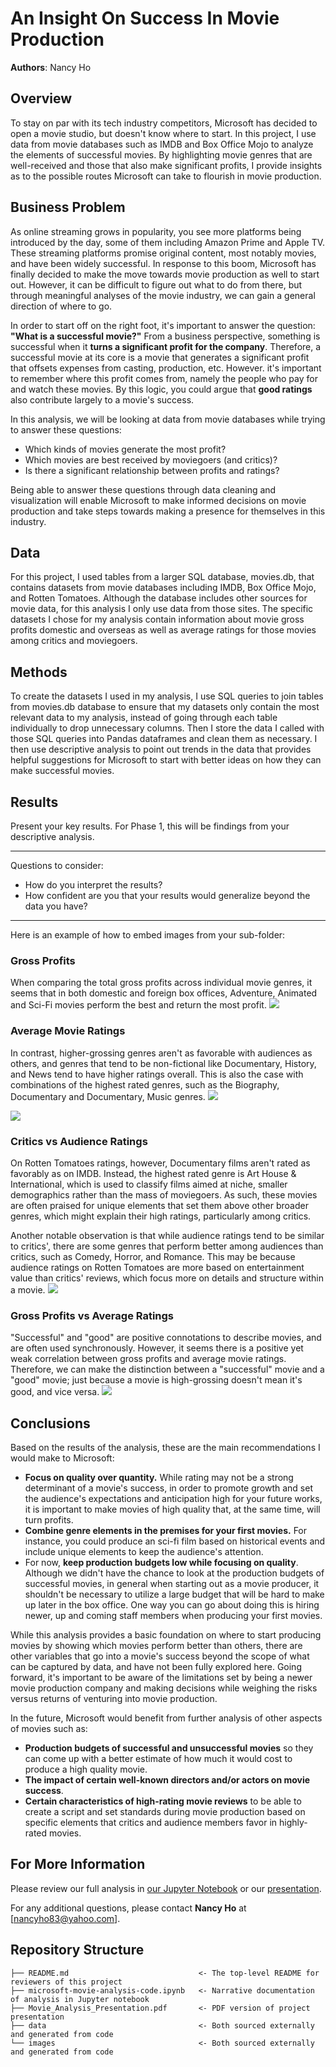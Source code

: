 # An Insight On Success In Movie Production

**Authors**: Nancy Ho

## Overview

To stay on par with its tech industry competitors, Microsoft has decided to open a movie studio, but doesn't know where to start. In this project, I use data from movie databases such as IMDB and Box Office Mojo to analyze the elements of successful movies. By highlighting movie genres that are well-received and those that also make significant profits, I provide insights as to the possible routes Microsoft can take to flourish in movie production.

## Business Problem

As online streaming grows in popularity, you see more platforms being introduced by the day, some of them including Amazon Prime and Apple TV. These streaming platforms promise original content, most notably movies, and have been widely successful. In response to this boom, Microsoft has finally decided to make the move towards movie production as well to start out. However, it can be difficult to figure out what to do from there, but through meaningful analyses of the movie industry, we can gain a general direction of where to go.

In order to start off on the right foot, it's important to answer the question: **"What is a successful movie?"** From a business perspective, something is successful when it **turns a significant profit for the company**. Therefore, a successful movie at its core is a movie that generates a significant profit that offsets expenses from casting, production, etc. However. it's important to remember where this profit comes from, namely the people who pay for and watch these movies. By this logic, you could argue that **good ratings** also contribute largely to a movie's success.

In this analysis, we will be looking at data from movie databases while trying to answer these questions:

- Which kinds of movies generate the most profit?
- Which movies are best received by moviegoers (and critics)?
- Is there a significant relationship between profits and ratings?

Being able to answer these questions through data cleaning and visualization will enable Microsoft to make informed decisions on movie production and take steps towards making a presence for themselves in this industry.

## Data

For this project, I used tables from a larger SQL database, movies.db, that contains datasets from movie databases including IMDB, Box Office Mojo, and Rotten Tomatoes. Although the database includes other sources for movie data, for this analysis I only use data from those  sites. The specific datasets I chose for my analysis contain information about movie gross profits domestic and overseas as well as average ratings for those movies among critics and moviegoers.

## Methods

To create the datasets I used in my analysis, I use SQL queries to join tables from movies.db database to ensure that my datasets only contain the most relevant data to my analysis, instead of going through each table individually to drop unnecessary columns. Then I store the data I called with those SQL queries into Pandas dataframes and clean them as necessary. I then use descriptive analysis to point out trends in the data that provides helpful suggestions for Microsoft to start with better ideas on how they can make successful movies.

## Results

Present your key results. For Phase 1, this will be findings from your descriptive analysis.

***
Questions to consider:
* How do you interpret the results?
* How confident are you that your results would generalize beyond the data you have?
***

Here is an example of how to embed images from your sub-folder:

### Gross Profits
When comparing the total gross profits across individual movie genres, it seems that in both domestic and foreign box offices, Adventure, Animated and Sci-Fi movies perform the best and return the most profit.
![](./images/Average-Gross.png)

### Average Movie Ratings
In contrast, higher-grossing genres aren't as favorable with audiences as others, and genres that tend to be non-fictional like Documentary, History, and News tend to have higher ratings overall. This is also the case with combinations of the highest rated genres, such as the Biography, Documentary and Documentary, Music genres.
![](./images/Split_ratings.png)

![](./images/Combined_ratings.png)

### Critics vs Audience Ratings
On Rotten Tomatoes ratings, however, Documentary films aren't rated as favorably as on IMDB. Instead, the highest rated genre is Art House & International, which is used to classify films aimed at niche, smaller demographics rather than the mass of moviegoers. As such, these movies are often praised for unique elements that set them above other broader genres, which might explain their high ratings, particularly among critics.

Another notable observation is that while audience ratings tend to be similar to critics', there are some genres that perform better among audiences than critics, such as Comedy, Horror, and Romance. This may be because audience ratings on Rotten Tomatoes are more based on entertainment value than critics' reviews, which focus more on details and structure within a movie.
![](./images/Rotten_Tomatoes_ratings.png)

### Gross Profits vs Average Ratings
"Successful" and "good" are positive connotations to describe movies, and are often used synchronously. However, it seems there is a positive yet weak correlation between gross profits and average movie ratings. Therefore, we can make the distinction between a "successful" movie and a "good" movie; just because a movie is high-grossing doesn't mean it's good, and vice versa.
![](./images/Gross_vs_ratings.png)

## Conclusions

Based on the results of the analysis, these are the main recommendations I would make to Microsoft:
- **Focus on quality over quantity.** While rating may not be a strong determinant of a movie's success, in order to promote growth and set the audience's expectations and anticipation high for your future works, it is important to make movies of high quality that, at the same time, will turn profits. 
- **Combine genre elements in the premises for your first movies.** For instance, you could produce an sci-fi film based on historical events and include unique elements to keep the audience's attention.
- For now, **keep production budgets low while focusing on quality**. Although we didn't have the chance to look at the production budgets of successful movies, in general when starting out as a movie producer, it shouldn't be necessary to utilize a large budget that will be hard to make up later in the box office. One way you can go about doing this is hiring newer, up and coming staff members when producing your first movies.

While this analysis provides a basic foundation on where to start producing movies by showing which movies perform better than others, there are other variables that go into a movie's success beyond the scope of what can be captured by data, and have not been fully explored here. Going forward, it's important to be aware of the limitations set by being a newer movie production company and making decisions while weighing the risks versus returns of venturing into movie production.

In the future, Microsoft would benefit from further analysis of other aspects of movies such as:
- **Production budgets of successful and unsuccessful movies** so they can come up with a better estimate of how much it would cost to produce a high quality movie.
- **The impact of certain well-known directors and/or actors on movie success**. 
- **Certain characteristics of high-rating movie reviews** to be able to create a script and set standards during movie production based on specific elements that critics and audience members favor in highly-rated movies.

## For More Information

Please review our full analysis in [our Jupyter Notebook](/microsoft-movie-analysis-code.ipynb) or our [presentation](/DS_Project_Presentation.pdf).

For any additional questions, please contact **Nancy Ho** at [nancyho83@yahoo.com].

## Repository Structure

```
├── README.md                             <- The top-level README for reviewers of this project
├── microsoft-movie-analysis-code.ipynb   <- Narrative documentation of analysis in Jupyter notebook
├── Movie_Analysis_Presentation.pdf       <- PDF version of project presentation
├── data                                  <- Both sourced externally and generated from code
└── images                                <- Both sourced externally and generated from code
```
